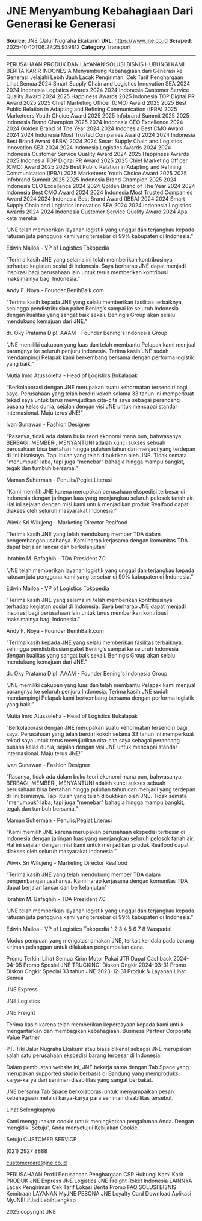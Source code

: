 # JNE Menyambung Kebahagiaan Dari Generasi ke Generasi

**Source**: JNE (Jalur Nugraha Ekakurir)
**URL**: https://www.jne.co.id
**Scraped**: 2025-10-10T06:27:25.939812
**Category**: transport

---

PERUSAHAAN
PRODUK DAN LAYANAN
SOLUSI BISNIS
HUBUNGI KAMI
BERITA
KARIR
INDONESIA
Menyambung Kebahagiaan dari Generasi ke Generasi
Jelajahi Lebih Jauh
Lacak Pengiriman
​
Cek Tarif
Penghargaan
Lihat Semua
2024
Smart Supply Chain and Logistics Innovation SEA 2024
2024
Indonesia Logistics Awards 2024
2024
Indonesia Customer Service Quality Award 2024
2025
Happiness Awards
2025
Indonesia TOP Digital PR Award 2025
2025
Chief Marketing Officer (CMO) Award 2025
2025
Best Public Relation in Adapting and Refining Communication (IPRA)
2025
Marketeers Youth Choice Award 2025
2025
Infobrand Summit 2025
2025
Indonesia Brand Champion 2025
2024
Indonesia CEO Excellence 2024
2024
Golden Brand of The Year 2024
2024
Indonesia Best CMO Award 2024
2024
Indonesia Most Trusted Companies Award 2024
2024
Indonesia Best Brand Award (IBBA) 2024
2024
Smart Supply Chain and Logistics Innovation SEA 2024
2024
Indonesia Logistics Awards 2024
2024
Indonesia Customer Service Quality Award 2024
2025
Happiness Awards
2025
Indonesia TOP Digital PR Award 2025
2025
Chief Marketing Officer (CMO) Award 2025
2025
Best Public Relation in Adapting and Refining Communication (IPRA)
2025
Marketeers Youth Choice Award 2025
2025
Infobrand Summit 2025
2025
Indonesia Brand Champion 2025
2024
Indonesia CEO Excellence 2024
2024
Golden Brand of The Year 2024
2024
Indonesia Best CMO Award 2024
2024
Indonesia Most Trusted Companies Award 2024
2024
Indonesia Best Brand Award (IBBA) 2024
2024
Smart Supply Chain and Logistics Innovation SEA 2024
2024
Indonesia Logistics Awards 2024
2024
Indonesia Customer Service Quality Award 2024
Apa kata mereka

“JNE telah memberikan layanan logistik yang unggul dan terjangkau kepada ratusan juta pengguna kami yang tersebar di 99% kabupaten di Indonesia.”

Edwin Mailoa - VP of Logistics Tokopedia

“Terima kasih JNE yang selama ini telah memberikan kontribusinya terhadap kegiatan sosial di Indonesia. Saya berharap JNE dapat menjadi inspirasi bagi perusahaan lain untuk terus memberikan kontribusi maksimalnya bagi Indonesia.”

Andy F. Noya - Founder BenihBaik.com

"Terima kasih kepada JNE yang selalu memberikan fasilitas terbaiknya, sehingga pendistribusian paket Bening’s sampai ke seluruh Indonesia dengan kualitas yang sangat baik sekali. Bening’s Group akan selalu mendukung kemajuan dari JNE."

dr. Oky Pratama Dipl. AAAM - Founder Bening's Indonesia Group

“JNE memiliki cakupan yang luas dan telah membantu Pelapak kami menjual barangnya ke seluruh penjuru Indonesia. Terima kasih JNE sudah mendampingi Pelapak kami berkembang bersama dengan performa logistik yang baik.”

Mutia Imro Atussoleha - Head of Logistics Bukalapak

“Berkolaborasi dengan JNE merupakan suatu kehormatan tersendiri bagi saya. Perusahaan yang telah berdiri kokoh selama 33 tahun ini memperkuat tekad saya untuk terus mewujudkan cita-cita saya sebagai perancang busana kelas dunia, sejalan dengan visi JNE untuk mencapai standar internasional. Maju terus JNE!”

Ivan Gunawan - Fashion Designer

“Rasanya, tidak ada dalam buku teori ekonomi mana pun, bahwasanya BERBAGI, MEMBERI, MENYANTUNI adalah kunci sukses sebuah perusahaan bisa bertahan hingga puluhan tahun dan menjadi yang terdepan di lini bisnisnya. Tapi itulah yang telah dibuktikan oleh JNE. Tidak semata "menumpuk" laba, tapi juga "menebar" bahagia hingga mampu bangkit, tegak dan tumbuh bersama.”

Maman Suherman - Penulis/Pegiat Literasi

“Kami memilih JNE karena merupakan perusahaan ekspedisi terbesar di Indonesia dengan jaringan luas yang menjangkau seluruh pelosok tanah air. Hal ini sejalan dengan misi kami untuk menjadikan produk Realfood dapat diakses oleh seluruh masyarakat Indonesia.”

Wiwik Sri Wilujeng - Marketing Director Realfood

“Terima kasih JNE yang telah mendukung member TDA dalam pengembangan usahanya. Kami harap kerjasama dengan komunitas TDA dapat berjalan lancar dan berkelanjutan”

Ibrahim M. Bafaghih - TDA President 7.0

“JNE telah memberikan layanan logistik yang unggul dan terjangkau kepada ratusan juta pengguna kami yang tersebar di 99% kabupaten di Indonesia.”

Edwin Mailoa - VP of Logistics Tokopedia

“Terima kasih JNE yang selama ini telah memberikan kontribusinya terhadap kegiatan sosial di Indonesia. Saya berharap JNE dapat menjadi inspirasi bagi perusahaan lain untuk terus memberikan kontribusi maksimalnya bagi Indonesia.”

Andy F. Noya - Founder BenihBaik.com

"Terima kasih kepada JNE yang selalu memberikan fasilitas terbaiknya, sehingga pendistribusian paket Bening’s sampai ke seluruh Indonesia dengan kualitas yang sangat baik sekali. Bening’s Group akan selalu mendukung kemajuan dari JNE."

dr. Oky Pratama Dipl. AAAM - Founder Bening's Indonesia Group

“JNE memiliki cakupan yang luas dan telah membantu Pelapak kami menjual barangnya ke seluruh penjuru Indonesia. Terima kasih JNE sudah mendampingi Pelapak kami berkembang bersama dengan performa logistik yang baik.”

Mutia Imro Atussoleha - Head of Logistics Bukalapak

“Berkolaborasi dengan JNE merupakan suatu kehormatan tersendiri bagi saya. Perusahaan yang telah berdiri kokoh selama 33 tahun ini memperkuat tekad saya untuk terus mewujudkan cita-cita saya sebagai perancang busana kelas dunia, sejalan dengan visi JNE untuk mencapai standar internasional. Maju terus JNE!”

Ivan Gunawan - Fashion Designer

“Rasanya, tidak ada dalam buku teori ekonomi mana pun, bahwasanya BERBAGI, MEMBERI, MENYANTUNI adalah kunci sukses sebuah perusahaan bisa bertahan hingga puluhan tahun dan menjadi yang terdepan di lini bisnisnya. Tapi itulah yang telah dibuktikan oleh JNE. Tidak semata "menumpuk" laba, tapi juga "menebar" bahagia hingga mampu bangkit, tegak dan tumbuh bersama.”

Maman Suherman - Penulis/Pegiat Literasi

“Kami memilih JNE karena merupakan perusahaan ekspedisi terbesar di Indonesia dengan jaringan luas yang menjangkau seluruh pelosok tanah air. Hal ini sejalan dengan misi kami untuk menjadikan produk Realfood dapat diakses oleh seluruh masyarakat Indonesia.”

Wiwik Sri Wilujeng - Marketing Director Realfood

“Terima kasih JNE yang telah mendukung member TDA dalam pengembangan usahanya. Kami harap kerjasama dengan komunitas TDA dapat berjalan lancar dan berkelanjutan”

Ibrahim M. Bafaghih - TDA President 7.0

“JNE telah memberikan layanan logistik yang unggul dan terjangkau kepada ratusan juta pengguna kami yang tersebar di 99% kabupaten di Indonesia.”

Edwin Mailoa - VP of Logistics Tokopedia
1
2
3
4
5
6
7
8
Waspada!

Modus penipuan yang mengatasnamakan JNE, terkait kendala pada barang kiriman pelanggan untuk dilakukan pengembalian dana.

Promo Terkini
Lihat Semua
Kirim Motor Pakai JTR Dapat Cashback
2024-04-05
Promo Spesial JNE TRUCKING! Diskon Ongkir
2024-03-31
Promo Diskon Ongkir Special 33 tahun JNE
2023-12-31
Produk & Layanan
Lihat Semua

JNE Express

JNE Logistics

JNE Freight

Terima kasih karena telah memberikan kepercayaan kepada kami untuk mengantarkan dan membagikan kebahagiaan.
Business Partner
Corporate Value Partner

PT. Tiki Jalur Nugraha Ekakurir atau biasa dikenal sebagai JNE merupakan salah satu perusahaan ekspedisi barang terbesar di Indonesia.

Dalam pembuatan website ini, JNE bekerja sama dengan Tab Space yang merupakan supported studio berbasis di Bandung yang memproduksi karya-karya dari seniman disabilitas yang sangat berbakat. 

JNE bersama Tab Space berkolaborasi untuk menyampaikan pesan kebahagiaan melalui karya-karya para seniman disabilitas tersebut.

Lihat Selengkapnya

Kami menggunakan cookie untuk meningkatkan pengalaman Anda. Dengan mengklik 'Setuju', Anda menyetujui Kebijakan Cookie.

Setuju
CUSTOMER SERVICE

(021) 2927 8888

customercare@jne.co.id

PERUSAHAAN
Profil Perusahaan
Penghargaan
CSR
Hubungi Kami
Karir
PRODUK
JNE Express
JNE Logistics
JNE Freight
Roket Indonesia
LAINNYA
Lacak Pengiriman
Cek Tarif
Lokasi
Berita
Promo
FAQ
SOLUSI BISNIS
Kemitraan
LAYANAN
MyJNE
PESONA
JNE Loyalty Card
Download Aplikasi MyJNE! #JadiLebihLengkap

2025 copyright JNE
